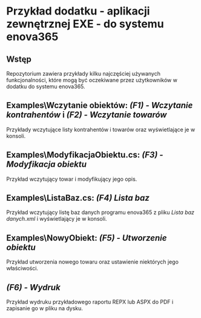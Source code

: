# Przykład dodatku - aplikacji zewnętrznej EXE - do systemu enova365

## Wstęp

Repozytorium zawiera przykłady kilku najczęściej używanych funkcjonalności, które mogą być oczekiwane przez użytkowników w dodatku do systemu enova365.

## Examples\Wczytanie obiektów: *(F1) - Wczytanie kontrahentów* i *(F2) - Wczytanie towarów*

Przykłady wczytujące listy kontrahentów i towarów oraz wyświetlające je w konsoli.

## Examples\ModyfikacjaObiektu.cs: *(F3) - Modyfikacja obiektu*

Przykład wczytujący towar i modyfikujący jego opis.

## Examples\ListaBaz.cs: *(F4) Lista baz*

Przykład wczytujący listę baz danych programu enova365 z pliku *Lista baz danych.xml* i wyświetlający je w konsoli.

## Examples\NowyObiekt: *(F5) - Utworzenie obiektu*

Przykład utworzenia nowego towaru oraz ustawienie niektórych jego właściwości.

## *(F6) - Wydruk*

Przykład wydruku przykładowego raportu REPX lub ASPX do PDF i zapisanie go w pliku na dysku.
